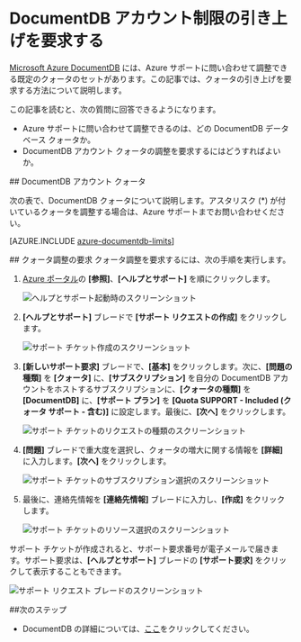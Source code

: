 <properties
	pageTitle="DocumentDB アカウント クォータの引き上げ要求 | Microsoft Azure"
	description="コレクションあたりのドキュメント ストレージやスループットなどの、DocumentDB データベース のクォータの調整を要求する方法について説明します。"
	services="documentdb"
	authors="AndrewHoh"
	manager="jhubbard"
	editor="monicar"
	documentationCenter=""/>

<tags
	ms.service="documentdb"
	ms.workload="data-services"
	ms.tgt_pltfrm="na"
	ms.devlang="na"
	ms.topic="article"
	ms.date="07/14/2016"
	ms.author="anhoh"/>

# DocumentDB アカウント制限の引き上げを要求する

[Microsoft Azure DocumentDB](https://azure.microsoft.com/services/documentdb/) には、Azure サポートに問い合わせて調整できる既定のクォータのセットがあります。この記事では、クォータの引き上げを要求する方法について説明します。

この記事を読むと、次の質問に回答できるようになります。

-	Azure サポートに問い合わせて調整できるのは、どの DocumentDB データベース クォータか。
-	DocumentDB アカウント クォータの調整を要求するにはどうすればよいか。

##<a id="Quotas"></a> DocumentDB アカウント クォータ

次の表で、DocumentDB クォータについて説明します。アスタリスク (*) が付いているクォータを調整する場合は、Azure サポートまでお問い合わせください。

[AZURE.INCLUDE [azure-documentdb-limits](../../includes/azure-documentdb-limits.md)]


##<a id="RequestQuotaIncrease"></a> クォータ調整の要求
クォータ調整を要求するには、次の手順を実行します。

1. [Azure ポータル](https://portal.azure.com)の **[参照]**、**[ヘルプとサポート]** を順にクリックします。

	![ヘルプとサポート起動時のスクリーンショット](media/documentdb-increase-limits/helpsupport.png)

2. **[ヘルプとサポート]** ブレードで **[サポート リクエストの作成]** をクリックします。

	![サポート チケット作成のスクリーンショット](media/documentdb-increase-limits/getsupport.png)

3. **[新しいサポート要求]** ブレードで、**[基本]** をクリックします。次に、**[問題の種類]** を **[クォータ]** に、**[サブスクリプション]** を自分の DocumentDB アカウントをホストするサブスクリプションに、**[クォータの種類]** を **[DocumentDB]** に、**[サポート プラン]** を **[Quota SUPPORT - Included (クォータ サポート - 含む)]** に設定します。最後に、**[次へ]** をクリックします。

	![サポート チケットのリクエストの種類のスクリーンショット](media/documentdb-increase-limits/supportrequest1.png)

4. **[問題]** ブレードで重大度を選択し、クォータの増大に関する情報を **[詳細]** に入力します。**[次へ]** をクリックします。

	![サポート チケットのサブスクリプション選択のスクリーンショット](media/documentdb-increase-limits/supportrequest2.png)

5. 最後に、連絡先情報を **[連絡先情報]** ブレードに入力し、**[作成]** をクリックします。

	![サポート チケットのリソース選択のスクリーンショット](media/documentdb-increase-limits/supportrequest3.png)

サポート チケットが作成されると、サポート要求番号が電子メールで届きます。サポート要求は、**[ヘルプとサポート]** ブレードの **[サポート要求]** をクリックして表示することもできます。

![サポート リクエスト ブレードのスクリーンショット](media/documentdb-increase-limits/supportrequest4.png)


##<a name="NextSteps"></a>次のステップ
- DocumentDB の詳細については、[ここ](http://azure.com/docdb)をクリックしてください。

<!---HONumber=AcomDC_0720_2016-->